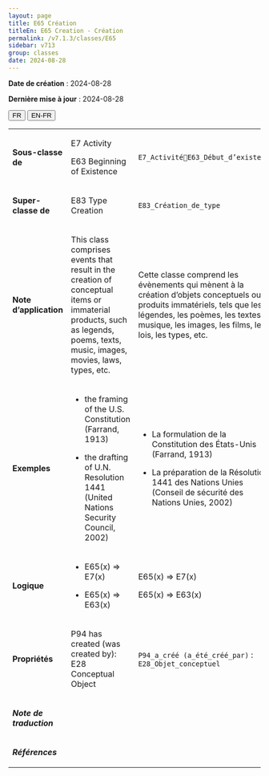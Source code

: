 ```yaml
---
layout: page
title: E65 Création
titleEn: E65 Creation - Création
permalink: /v7.1.3/classes/E65
sidebar: v713
group: classes
date: 2024-08-28
---
```


**Date de création** : 2024-08-28

**Dernière mise à jour** : 2024-08-28

<div class="lang-buttons">
 <button id="fr" class="activate">FR</button>
 <button id="en-fr">EN-FR</button>
</div>

<table>
<tbody>
<tr>
<td><p><strong>Sous-classe de</strong></p></td>
<td class="en">
<p>E7 Activity</p>
<p>E63 Beginning of Existence</p>
</td>
<td>
<p><code class="language-plaintext highlighter-rouge">E7_ActivitéE63_Début_d’existence</code></p>
</td>
</tr>
<tr>
<td><p><strong>Super-classe de</strong></p></td>
<td class="en">
<p>E83 Type Creation</p>
</td>
<td>
<p><code class="language-plaintext highlighter-rouge">E83_Création_de_type</code></p>
</td>
</tr>
<tr>
<td><p><strong>Note d’application</strong></p></td>
<td class="en">
<p>This class comprises events that result in the creation of conceptual items or immaterial products, such as legends, poems, texts, music, images, movies, laws, types, etc.</p>
</td>
<td>
<p>Cette classe comprend les évènements qui mènent à la création d’objets conceptuels ou de produits immatériels, tels que les légendes, les poèmes, les textes, la musique, les images, les films, les lois, les types, etc.</p>
</td>
</tr>
<tr>
<td><p><strong>Exemples</strong></p></td>
<td class="en">
<ul>
<li><p>the framing of the U.S. Constitution (Farrand, 1913)</p>
</li>
<li><p>the drafting of U.N. Resolution 1441 (United Nations Security Council, 2002)</p>
</li>
</ul>
</td>
<td>
<ul>
<li><p>La formulation de la Constitution des États-Unis (Farrand, 1913)</p>
</li>
<li><p>La préparation de la Résolution 1441 des Nations Unies (Conseil de sécurité des Nations Unies, 2002)</p>
</li>
</ul>
</td>
</tr>
<tr>
<td><p><strong>Logique</strong></p></td>
<td class="en">
<ul>
<li><p>E65(x) ⇒ E7(x)</p>
</li>
<li><p>E65(x) ⇒ E63(x)</p>
</li>
</ul>
</td>
<td>
<p>E65(x) ⇒ E7(x)</p>
<p>E65(x) ⇒ E63(x) </p>
</td>
</tr>
<tr>
<td><p><strong>Propriétés</strong></p></td>
<td class="en">
<p>P94 has created (was created by): E28 Conceptual Object</p>
</td>
<td>
<p><code class="language-plaintext highlighter-rouge">P94_a_créé (a_été_créé_par)</code> : <code class="language-plaintext highlighter-rouge">E28_Objet_conceptuel</code></p>
</td>
</tr>
<tr>
<td><p><strong><em>Note de traduction</em></strong></p></td>
<td colspan="2">
</td>
</tr>
<tr>
<td><p><strong><em>Références</em></strong></p></td>
<td colspan="2">
<p><em></em></p>
</td>
</tr>
</tbody>
</table>
